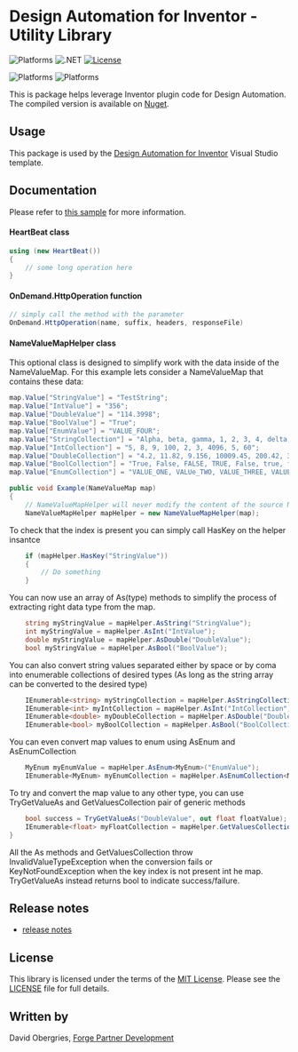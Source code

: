 
# Design Automation for Inventor - Utility Library

![Platforms](https://img.shields.io/badge/Platform-Windows-lightgrey.svg)
![.NET](https://img.shields.io/badge/.NET%20Standard-2.0-blue.svg)
[![License](https://img.shields.io/badge/License-MIT-blue.svg)](http://opensource.org/licenses/MIT)

![Platforms](https://img.shields.io/badge/Design%20Automation-v3-green.svg)
![Platforms](https://img.shields.io/badge/Inventor-2018|2019|2020-yellow.svg)

This is package helps leverage Inventor plugin code for Design Automation. The compiled version is available on [Nuget](https://www.nuget.org/packages/Autodesk.Forge.DesignAutomation.Inventor.Utils). 

## Usage

This package is used by the [Design Automation for Inventor](https://marketplace.visualstudio.com/items?itemName=Autodesk.DesignAutomation) Visual Studio template. 

## Documentation

Please refer to [this sample](https://github.com/Developer-Autodesk/design.automation.inventor-csharp-basics) for more information. 

#### HeartBeat class

```csharp
using (new HeartBeat())
{
    // some long operation here
}
```

#### OnDemand.HttpOperation function

```csharp
// simply call the method with the parameter
OnDemand.HttpOperation(name, suffix, headers, responseFile)
```

#### NameValueMapHelper class
This optional class is designed to simplify work with the data inside of the NameValueMap. 
For this example lets consider a NameValueMap that contains these data:
```csharp
map.Value["StringValue"] = "TestString";
map.Value["IntValue"] = "356";
map.Value["DoubleValue"] = "114.3998";
map.Value["BoolValue"] = "True";
map.Value["EnumValue"] = "VALUE_FOUR";
map.Value["StringCollection"] = "Alpha, beta, gamma, 1, 2, 3, 4, delta, 6, longer_teeeeeextttttt";
map.Value["IntCollection"] = "5, 8, 9, 100, 2, 3, 4096, 5, 60";
map.Value["DoubleCollection"] = "4.2, 11.82, 9.156, 10009.45, 200.42, 30.333, 4.2, 12.0, 9.0";
map.Value["BoolCollection"] = "True, False, FALSE, TRUE, False, true, false, true, True";
map.Value["EnumCollection"] = "VALUE_ONE, VALUe_TWO, VALUE_THREE, VALUE_FIVE, VALUE_FOUR";
```

```csharp
public void Example(NameValueMap map) 
{
	// NameValueMapHelper will never modify the content of the source NameValueMap
	NameValueMapHelper mapHelper = new NameValueMapHelper(map);

```

To check that the index is present you can simply call HasKey on the helper insantce

```csharp
	if (mapHelper.HasKey("StringValue")) 
	{
		// Do something
	}
```

You can now use an array of As(type) methods to simplify the process of extracting right data type from the map.

```csharp
	string myStringValue = mapHelper.AsString("StringValue");
	int myStringValue = mapHelper.AsInt("IntValue");
	double myStringValue = mapHelper.AsDouble("DoubleValue");
	bool myStringValue = mapHelper.AsBool("BoolValue");
```

You can also convert string values separated either by space or by coma into enumerable collections of desired types (As long as the string array can be converted to the desired type)

```csharp
	IEnumerable<string> myStringCollection = mapHelper.AsStringCollection("StringCollection");
	IEnumerable<int> myIntCollection = mapHelper.AsInt("IntCollection");
	IEnumerable<double> myDoubleCollection = mapHelper.AsDouble("DoubleCollection");
	IEnumerable<bool> myBoolCollection = mapHelper.AsBool("BoolCollection");
```

You can even convert map values to enum using AsEnum and AsEnumCollection 

```csharp
	MyEnum myEnumValue = mapHelper.AsEnum<MyEnum>("EnumValue");
	IEnumerable<MyEnum> myEnumCollection = mapHelper.AsEnumCollection<MyEnum>("EnumCollection");
```

To try and convert the map value to any other type, you can use TryGetValueAs and GetValuesCollection pair of generic methods 
```csharp
	bool success = TryGetValueAs("DoubleValue", out float floatValue);
	IEnumerable<float> myFloatCollection = mapHelper.GetValuesCollection<float>("DoubleCollection");
}
```

All the As methods and GetValuesCollection throw InvalidValueTypeException when the conversion fails or KeyNotFoundException when the key index is not present int he map. TryGetValueAs instead returns bool to indicate success/failure.

## Release notes
* [release notes](releasenotes.md)

## License

This library is licensed under the terms of the [MIT License](http://opensource.org/licenses/MIT). Please see the [LICENSE](LICENSE) file for full details.

## Written by

David Obergries, [Forge Partner Development](http://forge.autodesk.com)
